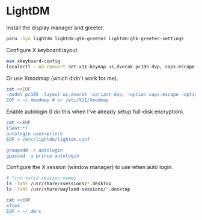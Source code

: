 # LightDM

Install the display manager and greeter.

```sh
paru -Syu lightdm lightdm-gtk-greeter lightdm-gtk-greeter-settings
```

Configure X keyboard layout.

```sh
man xkeyboard-config
localectl --no-convert set-x11-keymap us,dvorak pc105 dvp, caps:escape,compose:ralt,grp:win_space_toggle
```

Or use Xmodmap (which didn't work for me).

```sh
cat <<EOF
-model pc105 -layout us,dvorak -variant dvp, -option caps:escape -option compose:ralt -option grp:win_space_toggle
EOF > ~/.Xmodmap # or /etc/X11/Xmodmap
```

Enable autologin (I do this when I've already setup full-disk encryption).

```sh
cat <<EOF
[Seat:*]
autologin-user=prince
EOF > /etc/lightdm/lightdm.conf

groupadd -r autologin
gpasswd -a prince autologin
```

Configure the X session (window manager) to use when auto login.

```sh
# find valid session names
ls -lahF /usr/share/xsessions/*.desktop
ls -lahF /usr/share/wayland-sessions/*.desktop

cat <<EOF
xfce4
EOF > ~/.dmrc
```
